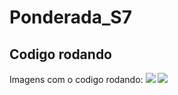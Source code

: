 # Ponderada_S7

## Codigo rodando 
Imagens com o codigo rodando:
<img src="./Captura de tela de 2024-03-25 18-11-10.png"> </img>
<img src="./Captura de tela de 2024-03-25 18-16-50.png"> </img>
